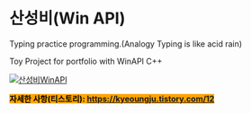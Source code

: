 # 산성비(Win API)
Typing practice programming.(Analogy Typing is like acid rain)  

Toy Project for portfolio with WinAPI C++  

<!--<img src="https://img1.daumcdn.net/thumb/R1280x0/?scode=mtistory2&fname=https%3A%2F%2Fblog.kakaocdn.net%2Fdn%2F6mvKU%2FbtrWQ4FbAdy%2F3KgOBpF8KuNoKR5gP9hr00%2Fimg.png">-->
[![산성비WinAPI](https://img1.daumcdn.net/thumb/R1280x0/?scode=mtistory2&fname=https%3A%2F%2Fblog.kakaocdn.net%2Fdn%2F6mvKU%2FbtrWQ4FbAdy%2F3KgOBpF8KuNoKR5gP9hr00%2Fimg.png)](https://youtu.be/eYwX1WuaEYE)




<mark style="background-color:orange">**자세한 사항(티스토리): https://kyeoungju.tistory.com/12**  </mark> 
